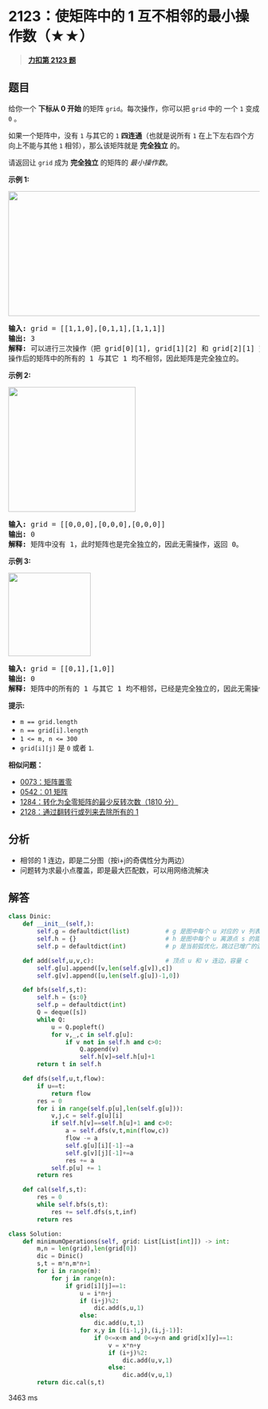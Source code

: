 # 2123：使矩阵中的 1 互不相邻的最小操作数（★★）


> <u>**[力扣第 2123 题](https://leetcode.cn/problems/minimum-operations-to-remove-adjacent-ones-in-matrix/)**</u>

## 题目

<p>给你一个 <strong>下标从 0 开始 </strong>的矩阵 <code>grid</code>。每次操作，你可以把 <code>grid</code> 中的 一个 <code>1</code> 变成 <code>0</code> 。</p>

<p>如果一个矩阵中，没有 <code>1</code> 与其它的 <code>1</code> <strong>四连通</strong>（也就是说所有 <code>1</code> 在上下左右四个方向上不能与其他 <code>1</code> 相邻），那么该矩阵就是 <strong>完全独立</strong> 的。</p>

<p>请返回让 <code>grid</code> 成为 <strong>完全独立</strong> 的矩阵的 <em>最小操作数</em>。</p>



<p><strong>示例 1:</strong></p>
<img src="https://assets.leetcode.com/uploads/2021/12/23/image-20211223181501-1.png" style="width: 644px; height: 250px;">
<pre><strong>输入:</strong> grid = [[1,1,0],[0,1,1],[1,1,1]]
<strong>输出:</strong> 3
<strong>解释:</strong> 可以进行三次操作（把 grid[0][1], grid[1][2] 和 grid[2][1] 变成 0）。
操作后的矩阵中的所有的 1 与其它 1 均不相邻，因此矩阵是完全独立的。
</pre>

<p><strong>示例 2:</strong></p>
<img src="https://assets.leetcode.com/uploads/2021/12/23/image-20211223181518-2.png" style="height: 250px; width: 255px;">
<pre><strong>输入:</strong> grid = [[0,0,0],[0,0,0],[0,0,0]]
<strong>输出:</strong> 0
<strong>解释:</strong> 矩阵中没有 1，此时矩阵也是完全独立的，因此无需操作，返回 0。
</pre>

<p><strong>示例 3:</strong></p>
<img src="https://assets.leetcode.com/uploads/2021/12/23/image-20211223181817-3.png" style="width: 165px; height: 167px;">
<pre><strong>输入:</strong> grid = [[0,1],[1,0]]
<strong>输出:</strong> 0
<strong>解释:</strong> 矩阵中的所有的 1 与其它 1 均不相邻，已经是完全独立的，因此无需操作，返回 0。
</pre>



<p><strong>提示:</strong></p>

<ul>
<li><code>m == grid.length</code></li>
<li><code>n == grid[i].length</code></li>
<li><code>1 &lt;= m, n &lt;= 300</code></li>
<li><code>grid[i][j]</code> 是 <code>0</code> 或者 <code>1</code>.</li>
</ul>


**相似问题：**
- [0073：矩阵置零](/leetcode/0073)
- [0542：01 矩阵](/leetcode/0542)
- [1284：转化为全零矩阵的最少反转次数（1810 分）](/leetcode/1284)
- [2128：通过翻转行或列来去除所有的 1](/leetcode/2128)


## 分析

- 相邻的 1 连边，即是二分图（按i+j的奇偶性分为两边）
- 问题转为求最小点覆盖，即是最大匹配数，可以用网络流解决
## 解答

```python
class Dinic:
    def __init__(self,):
        self.g = defaultdict(list)          # g 是图中每个 u 对应的 v 列表
        self.h = {}                         # h 是图中每个 u 离源点 s 的距离
        self.p = defaultdict(int)           # p 是当前弧优化，跳过已增广的边

    def add(self,u,v,c):                    # 顶点 u 和 v 连边，容量 c
        self.g[u].append([v,len(self.g[v]),c])
        self.g[v].append([u,len(self.g[u])-1,0])

    def bfs(self,s,t):
        self.h = {s:0}
        self.p = defaultdict(int)
        Q = deque([s])
        while Q:
            u = Q.popleft()
            for v,_,c in self.g[u]:
                if v not in self.h and c>0:
                    Q.append(v)
                    self.h[v]=self.h[u]+1
        return t in self.h

    def dfs(self,u,t,flow):
        if u==t:
            return flow
        res = 0
        for i in range(self.p[u],len(self.g[u])):
            v,j,c = self.g[u][i]
            if self.h[v]==self.h[u]+1 and c>0:
                a = self.dfs(v,t,min(flow,c))
                flow -= a
                self.g[u][i][-1]-=a
                self.g[v][j][-1]+=a
                res += a
            self.p[u] += 1
        return res

    def cal(self,s,t):
        res = 0
        while self.bfs(s,t):
            res += self.dfs(s,t,inf)
        return res

class Solution:
    def minimumOperations(self, grid: List[List[int]]) -> int:
        m,n = len(grid),len(grid[0])
        dic = Dinic()
        s,t = m*n,m*n+1
        for i in range(m):
            for j in range(n):
                if grid[i][j]==1:
                    u = i*n+j
                    if (i+j)%2:
                        dic.add(s,u,1)
                    else:
                        dic.add(u,t,1)
                    for x,y in [(i-1,j),(i,j-1)]:
                        if 0<=x<m and 0<=y<n and grid[x][y]==1:
                            v = x*n+y
                            if (i+j)%2:
                                dic.add(u,v,1)
                            else:
                                dic.add(v,u,1)
        return dic.cal(s,t)
```
3463 ms

